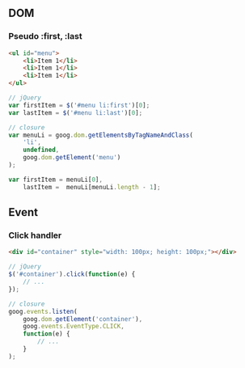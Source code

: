 ## DOM

### Pseudo :first, :last
```html
<ul id="menu">
	<li>Item 1</li>
	<li>Item 1</li>
	<li>Item 1</li>
</ul>
```
```javascript
// jQuery
var firstItem = $('#menu li:first')[0];
var lastItem = $('#menu li:last')[0];

// closure
var menuLi = goog.dom.getElementsByTagNameAndClass(
	'li',
	undefined,
	goog.dom.getElement('menu')
);

var firstItem = menuLi[0],
	lastItem =  menuLi[menuLi.length - 1];
```

## Event

### Click handler

```html
<div id="container" style="width: 100px; height: 100px;"></div>
```

```javascript
// jQuery
$('#container').click(function(e) {
	// ...
});

// closure
goog.events.listen(
	goog.dom.getElement('container'),
	goog.events.EventType.CLICK,
	function(e) {
		// ...
	}
);
```
